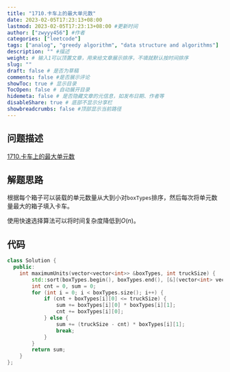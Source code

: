 ```yaml
---
title: "1710.卡车上的最大单元数"
date: 2023-02-05T17:23:13+08:00
lastmod: 2023-02-05T17:23:13+08:00 #更新时间
author: ["zwyyy456"] #作者
categories: ["leetcode"]
tags: ["analog", "greedy algorithm", "data structure and algorithms"]
description: "" #描述
weight: # 输入1可以顶置文章，用来给文章展示排序，不填就默认按时间排序
slug: ""
draft: false # 是否为草稿
comments: false #是否展示评论
showToc: true # 显示目录
TocOpen: false # 自动展开目录
hidemeta: false # 是否隐藏文章的元信息，如发布日期、作者等
disableShare: true # 底部不显示分享栏
showbreadcrumbs: false #顶部显示当前路径
---
```

## 问题描述
[1710.卡车上的最大单元数](https://leetcode.cn/problems/maximum-units-on-a-truck/)

## 解题思路
根据每个箱子可以装载的单元数量从大到小对`boxTypes`排序，然后每次将单元数量最大的箱子填入卡车。

使用快速选择算法可以将时间复杂度降低到$O(n)$。

## 代码
```cpp
class Solution {
  public:
    int maximumUnits(vector<vector<int>> &boxTypes, int truckSize) {
        std::sort(boxTypes.begin(), boxTypes.end(), [&](vector<int> vec1, vector<int> vec2) { return vec1[1] >= vec2[1]; });
        int cnt = 0, sum = 0;
        for (int i = 0; i < boxTypes.size(); i++) {
            if (cnt + boxTypes[i][0] <= truckSize) {
                sum += boxTypes[i][0] * boxTypes[i][1];
                cnt += boxTypes[i][0];
            } else {
                sum += (truckSize - cnt) * boxTypes[i][1];
                break;
            }
        }
        return sum;
    }
};
```


